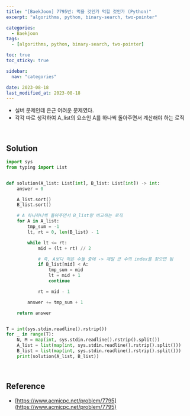 ```yaml
---
title: "[BaekJoon] 7795번: 먹을 것인가 먹힐 것인가 (Python)"
excerpt: "algorithms, python, binary-search, two-pointer"

categories:
  - Baekjoon
tags:
  - [algorithms, python, binary-search, two-pointer]

toc: true
toc_sticky: true

sidebar:
  nav: "categories"

date: 2023-08-18
last_modified_at: 2023-08-18
---
```


- 실버 문제인데 은근 어려운 문제였다.
- 각각 따로 생각하여 A_list의 요소인 A를 하나씩 돌아주면서 계산해야 하는 로직

<br>

## Solution

```python
import sys
from typing import List


def solution(A_list: List[int], B_list: List[int]) -> int:
    answer = 0

    A_list.sort()
    B_list.sort()

    # A 하나하나씩 돌아주면서 B_list랑 비교하는 로직
    for A in A_list:
        tmp_sum = -1
        lt, rt = 0, len(B_list) - 1

        while lt <= rt:
            mid = (lt + rt) // 2

            # 즉, A보다 작은 수들 중에 -> 제일 큰 수의 index를 찾으면 됨
            if B_list[mid] < A:
                tmp_sum = mid
                lt = mid + 1
                continue

            rt = mid - 1

        answer += tmp_sum + 1

    return answer


T = int(sys.stdin.readline().rstrip())
for _ in range(T):
    N, M = map(int, sys.stdin.readline().rstrip().split())
    A_list = list(map(int, sys.stdin.readline().rstrip().split()))
    B_list = list(map(int, sys.stdin.readline().rstrip().split()))
    print(solution(A_list, B_list))
```

<br>

## Reference

- [https://www.acmicpc.net/problem/7795](https://www.acmicpc.net/problem/7795)
